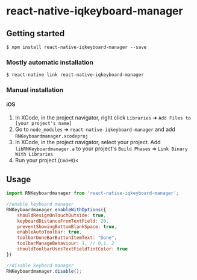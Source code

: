 
# react-native-iqkeyboard-manager

## Getting started

`$ npm install react-native-iqkeyboard-manager --save`

### Mostly automatic installation

`$ react-native link react-native-iqkeyboard-manager`

### Manual installation


#### iOS

1. In XCode, in the project navigator, right click `Libraries` ➜ `Add Files to [your project's name]`
2. Go to `node_modules` ➜ `react-native-iqkeyboard-manager` and add `RNKeyboardmanager.xcodeproj`
3. In XCode, in the project navigator, select your project. Add `libRNKeyboardmanager.a` to your project's `Build Phases` ➜ `Link Binary With Libraries`
4. Run your project (`Cmd+R`)<


## Usage
```javascript
import RNKeyboardmanager from 'react-native-iqkeyboard-manager';

//enable keyboard manager
RNKeyboardmanager.enableWithOptions({
    shouldResignOnTouchOutside: true,
    keyboardDistanceFromTextField: 20,
    preventShowingBottomBlankSpace: true,
    enableAutoToolbar: true,
    toolbarDoneBarButtonItemText: "Done",
    toolbarManageBehaviour: 1, // 0,1, 2
    shouldToolbarUsesTextFieldTintColor: true
})

//disable keybard manager
RNKeyboardmanager.disable();

```

